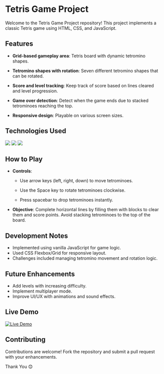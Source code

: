 # Tetris Game Project 

Welcome to the Tetris Game Project repository! This project implements a classic Tetris game using HTML, CSS, and JavaScript.


## Features

- **Grid-based gameplay area**: Tetris board with dynamic tetromino shapes.
  
- **Tetromino shapes with rotation**: Seven different tetromino shapes that can be rotated.

- **Score and level tracking**: Keep track of score based on lines cleared and level progression.

- **Game over detection**: Detect when the game ends due to stacked tetrominoes reaching the top.

- **Responsive design**: Playable on various screen sizes.

## Technologies Used

<img src="https://img.shields.io/badge/html5%20-%23E34F26.svg?&style=for-the-badge&logo=html5&logoColor=white"/>

<img src="https://img.shields.io/badge/css3%20-%231572B6.svg?&style=for-the-badge&logo=css3&logoColor=white"/>

<img src="https://img.shields.io/badge/javascript%20-%23323330.svg?&style=for-the-badge&logo=javascript&logoColor=%23F7DF1E"/>



## How to Play

- **Controls**:
  
  - Use arrow keys (left, right, down) to move tetrominoes.

  - Use the Space key to rotate tetrominoes clockwise.

  - Press spacebar to drop tetrominoes instantly.

- **Objective**: Complete horizontal lines by filling them with blocks to clear them and score points. Avoid stacking tetrominoes to the top of the board.

## Development Notes

- Implemented using vanilla JavaScript for game logic.
- Used CSS Flexbox/Grid for responsive layout.
- Challenges included managing tetromino movement and rotation logic.

## Future Enhancements

- Add levels with increasing difficulty.
- Implement multiplayer mode.
- Improve UI/UX with animations and sound effects.

## Live Demo

[![Live Demo](https://img.shields.io/badge/LiveDemo%20-%23276DC3.svg?&style=for-the-badge&logo=&logoColor=white)](https://hotshot003.github.io/Tetris-Game/)

## Contributing

Contributions are welcome! Fork the repository and submit a pull request with your enhancements.

Thank You 😊


